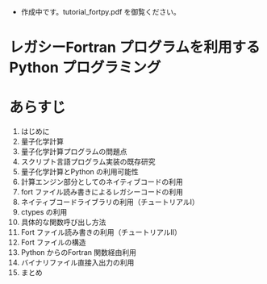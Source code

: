- 作成中です。tutorial_fortpy.pdf を御覧ください。
# レガシーFortran プログラムを利用するPython プログラミング
# あらすじ
1. はじめに
  1. 量子化学計算
  1. 量子化学計算プログラムの問題点
  1. スクリプト言語プログラム実装の既存研究
1. 量子化学計算とPython の利用可能性
  1. 計算エンジン部分としてのネイティブコードの利用
  1. fort ファイル読み書きによるレガシーコードの利用
1. ネイティブコードライブラリの利用（チュートリアルI）
  1. ctypes の利用
  1. 具体的な関数呼び出し方法
1. Fort ファイル読み書きの利用（チュートリアルII）
  1. Fort ファイルの構造
  1. Python からのFortran 関数経由利用
  1. バイナリファイル直接入出力の利用
1. まとめ
